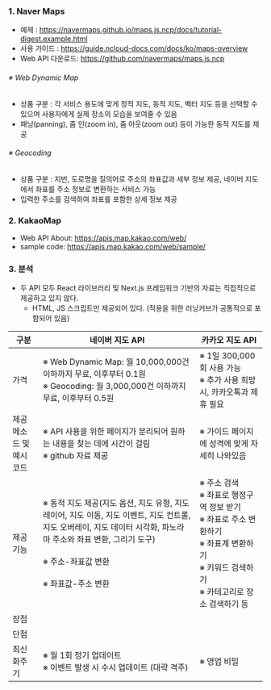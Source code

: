 
### 1. Naver Maps
- 예제 : https://navermaps.github.io/maps.js.ncp/docs/tutorial-digest.example.html
- 사용 가이드 : https://guide.ncloud-docs.com/docs/ko/maps-overview
- Web API 다운로드: https://github.com/navermaps/maps.js.ncp

###### ※ Web Dynamic Map
- 상품 구분 : 각 서비스 용도에 맞게 정적 지도, 동적 지도, 벡터 지도 등을 선택할 수 있으며 사용자에게 실제 장소의 모습을 보여줄 수 있음
- 패닝(panning), 줌 인(zoom in), 줌 아웃(zoom out) 등이 가능한 동적 지도를 제공

###### ※ Geocoding
- 상품 구분 : 지번, 도로명을 질의어로 주소의 좌표값과 세부 정보 제공, 네이버 지도에서 좌표를 주소 정보로 변환하는 서비스 가능
- 입력한 주소를 검색하여 좌표를 포함한 상세 정보 제공


### 2. KakaoMap 
- Web API About: https://apis.map.kakao.com/web/
- sample code: https://apis.map.kakao.com/web/sample/


### 3. 분석

- 두 API 모두 React 라이브러리 및 Next.js 프레임워크 기반의 자료는 직접적으로 제공하고 있지 않다.
	- HTML, JS 스크립트만 제공되어 있다. (적용을 위한 러닝커브가 공통적으로 포함되어 있음)

| 구분            | 네이버 지도 API                                                                                                                                 | 카카오 지도 API                                                                                    |
| ------------- | ------------------------------------------------------------------------------------------------------------------------------------------ | --------------------------------------------------------------------------------------------- |
| 가격            | ※ Web Dynamic Map: 월 10,000,000건 이하까지 무료, 이후부터 0.1원<br>※ Geocoding: 월 3,000,000건 이하까지 무료, 이후부터 0.5원                                        | ※ 1일 300,000회 사용 가능<br>※ 추가 사용 희망 시, 카카오톡과 제휴 필요                                              |
| 제공 메소드 및 예시코드 | ※ API 사용을 위한 페이지가 분리되어 원하는 내용을 찾는 데에 시간이 걸림<br>※ github 자료 제공                                                                              | ※ 가이드 페이지에 성격에 맞게 자세히 나와있음                                                                    |
| 제공 기능         | ※ 동적 지도 제공(지도 옵션, 지도 유형, 지도 레이어, 지도 이동, 지도 이벤트, 지도 컨트롤, 지도 오버레이, 지도 데이터 시각화, 파노라마 주소와 좌표 변환, 그리기 도구)<br><br>※ 주소-좌표값 변환<br><br>※ 좌표값-주소 변환 | ※ 주소 검색<br>※ 좌표로 행정구역 정보 받기<br>※ 좌표로 주소 변환하기<br>※ 좌표계 변환하기<br>※ 키워드 검색하기<br>※ 카테고리로 장소 검색하기 등 |
| 장점            |                                                                                                                                            |                                                                                               |
| 단점            |                                                                                                                                            |                                                                                               |
| 최신화주기         | ※ 월 1회 정기 업데이트<br>※ 이벤트 발생 시 수시 업데이트 (대략 격주)                                                                                               | ※ 영업 비밀<br>                                                                                   |

